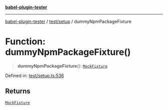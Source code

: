 [**babel-plugin-tester**](../../../README.md)

***

[babel-plugin-tester](../../../README.md) / [test/setup](../README.md) / dummyNpmPackageFixture

# Function: dummyNpmPackageFixture()

> **dummyNpmPackageFixture**(): [`MockFixture`](../interfaces/MockFixture.md)

Defined in: [test/setup.ts:536](https://github.com/babel-utils/babel-plugin-tester/blob/03734eaa985470bea60d71fab1aa0d0dbdddae3c/test/setup.ts#L536)

## Returns

[`MockFixture`](../interfaces/MockFixture.md)
